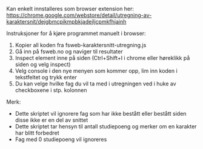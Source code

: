 Kan enkelt innstalleres som browser extension her: https://chrome.google.com/webstore/detail/utregning-av-karaktersnit/dejgbmcpikmpbkjadeiljcpmkfhjainh

Instruksjoner for å kjøre programmet manuelt i browser:
1. Kopier all koden fra fsweb-karaktersnitt-utregning.js
2. Gå inn på fsweb.no og naviger til resultater
3. Inspect element inne på siden (Ctrl+Shift+I i chrome eller høreklikk på siden og velg inspect)
4. Velg console i den nye menyen som kommer opp, lim inn koden i tekstfeltet og trykk enter
5. Du kan velge hvilke fag du vil ta med i utregningen ved i huke av checkboxene i stp. kolonnen

Merk:
- Dette skriptet vil ignorere fag som har ikke bestått eller bestått siden disse ikke er en del av snittet
- Dette skriptet tar hensyn til antall studiepoeng og merker om en karakter har blitt forbedret
- Fag med 0 studiepoeng vil ignoreres



